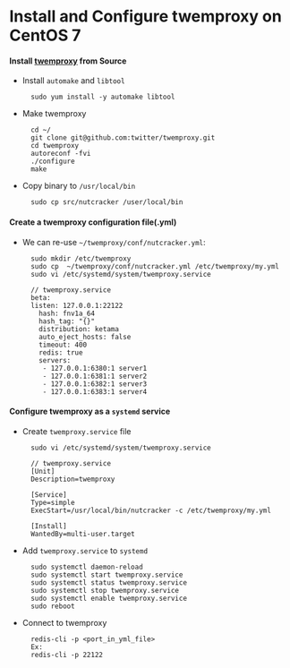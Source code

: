 # Install and Configure twemproxy on CentOS 7

#### Install [twemproxy](https://github.com/twitter/twemproxy) from Source

* Install `automake` and `libtool`

        sudo yum install -y automake libtool

* Make twemproxy

        cd ~/
        git clone git@github.com:twitter/twemproxy.git
        cd twemproxy
        autoreconf -fvi
        ./configure
        make

* Copy binary to `/usr/local/bin`
        
        sudo cp src/nutcracker /user/local/bin

#### Create a twemproxy  configuration file(.yml)
* We can re-use `~/twemproxy/conf/nutcracker.yml`:
  
        sudo mkdir /etc/twemproxy
        sudo cp  ~/twemproxy/conf/nutcracker.yml /etc/twemproxy/my.yml
        sudo vi /etc/systemd/system/twemproxy.service
        
        // twemproxy.service
        beta:
        listen: 127.0.0.1:22122
          hash: fnv1a_64
          hash_tag: "{}"
          distribution: ketama
          auto_eject_hosts: false
          timeout: 400
          redis: true
          servers:
           - 127.0.0.1:6380:1 server1
           - 127.0.0.1:6381:1 server2
           - 127.0.0.1:6382:1 server3
           - 127.0.0.1:6383:1 server4

#### Configure twemproxy as a `systemd` service

* Create `twemproxy.service` file

        sudo vi /etc/systemd/system/twemproxy.service

        // twemproxy.service
        [Unit]
        Description=twemproxy

        [Service]
        Type=simple
        ExecStart=/usr/local/bin/nutcracker -c /etc/twemproxy/my.yml

        [Install]
        WantedBy=multi-user.target

* Add `twemproxy.service` to `systemd`

        sudo systemctl daemon-reload
        sudo systemctl start twemproxy.service
        sudo systemctl status twemproxy.service
        sudo systemctl stop twemproxy.service
        sudo systemctl enable twemproxy.service
        sudo reboot

* Connect to twemproxy

        redis-cli -p <port_in_yml_file>
        Ex:
        redis-cli -p 22122


    

